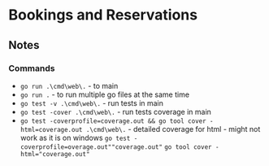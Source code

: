 <h1>Bookings and Reservations</h1>

<h2>Notes</h2>
<h3>Commands</h3>

* ``` go run .\cmd\web\. ``` - to main
* ``` go run . ``` - to run multiple go files at the same time
* ``` go test -v .\cmd\web\. ``` - run tests in main
* ``` go test -cover .\cmd\web\. ``` - run tests coverage in main
* ``` go test -coverprofile=coverage.out && go tool cover -html=coverage.out .\cmd\web\. ``` - detailed coverage for html - might not work as it is on windows
``` go test -coverprofile=overage.out""coverage.out" ```
``` go tool cover -html="coverage.out" ```